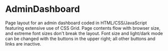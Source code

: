 # AdminDashboard
Page layout for an admin dashboard coded in HTML/CSS/JavaScript featuring extensive use of CSS Grid. Page contents flow with browser size, and extreme font sizes don't break the layout. Font size and light/dark mode can be changed with the buttons in the upper right; all other buttons and links are inactive.